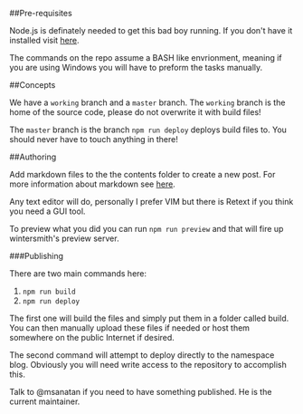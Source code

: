 
##Pre-requisites

Node.js is definately needed to get this bad boy running. If you don't have it 
installed visit [here](http://nodejs.org).

The commands on the repo assume a BASH like envrionment, meaning if you are using
Windows you will have to preform the tasks manually.

##Concepts

We have a `working` branch and a `master` branch. The `working` branch is the home
of the source code, please do not overwrite it with build files!

The `master` branch is the branch `npm run deploy` deploys build files to. You
should never have to touch anything in there!

##Authoring

Add markdown files to the the contents folder to create a new post.
For more information about markdown see [here](http://daringfireball.net/projects/markdown/syntax).

Any text editor will do, personally I prefer VIM but there is Retext if you
think you need a GUI tool.

To preview what you did you can run `npm run preview` and that will fire up wintersmith's preview server.

###Publishing

There are two main commands here:

1. `npm run build`
2. `npm run deploy`

The first one will build the files and simply put them in a folder called build.
You can then manually upload these files if needed or host them somewhere on the
public Internet if desired.

The second command will attempt to deploy directly to the namespace blog.
Obviously you will need write access to the repository to accomplish this.

Talk to @msanatan if you need to have something published. He is the current maintainer.


